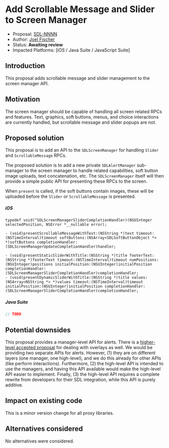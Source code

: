 # Add Scrollable Message and Slider to Screen Manager

* Proposal: [SDL-NNNN](NNNN-screen-manager-scrollable-message-and-slider.md)
* Author: [Joel Fischer](https://github.com/joeljfischer)
* Status: **Awaiting review**
* Impacted Platforms: [iOS / Java Suite / JavaScript Suite]

## Introduction
This proposal adds scrollable message and slider management to the screen manager API.

## Motivation
The screen manager should be capable of handling all screen related RPCs and features. Text, graphics, soft buttons, menus, and choice interactions are currently handled, but scrollable message and slider popups are not.

## Proposed solution
This proposal is to add an API to the `SDLScreenManager` for handling `Slider` and `ScrollableMessage` RPCs.

The proposed solution is to add a new private `SDLAlertManager` sub-manager to the screen manager to handle related capabilities, soft button image uploads, text concatenation, etc. The `SDLScreenManager` itself will then provide a simple public API for presenting these RPCs to the screen.

When `present` is called, if the soft buttons contain images, these will be uploaded before the `Slider` or `ScrollableMessage` is presented.

##### iOS
```objc
typedef void(^SDLScreenManagerSliderCompletionHandler)(NSUInteger selectedPosition, NSError *__nullable error);

- (void)presentScrollableMessageWithText:(NSString *)text timeout:(NSTimeInterval)timeout softButtons:(NSArray<SDLSoftButtonObject *> *)softButtons completionHandler:(SDLScreenManagerUpdateCompletionHandler)handler;

- (void)presentStaticSliderWithTitle:(NSString *)title footerText:(NSString *)footerText timeout:(NSTimeInterval)timeout numPositions:(NSUInteger)positions initialPosition:(NSUInteger)initialPosition completionHandler:(SDLScreenManagerSliderCompletionHandler)completionHandler;
- (void)presentDynamicSliderWithTitle:(NSString *)title values:(NSArray<NSString *> *)values timeout:(NSTimeInterval)timeout initialPosition:(NSUInteger)initialPosition completionHandler:(SDLScreenManagerSliderCompletionHandler)completionHandler;
```

##### Java Suite
```java
// TODO
```

## Potential downsides
This proposal provides a manager-level API for alerts. There is a [higher-level accepted proposal](https://github.com/smartdevicelink/sdl_evolution/blob/master/proposals/0201-high-level-interface-overlay-controllers.md) for dealing with overlays as well. We would be providing two separate APIs for alerts. However, (1) they are on different layers (one manager, one high-level), and we do this already for other APIs (like perform interactions). Furthermore, (2) the high-level API is intended to use the managers, and having this API available would make the high-level API easier to implement. Finally, (3) the high-level API requires a complete rewrite from developers for their SDL integration, while this API is purely additive.

## Impact on existing code
This is a minor version change for all proxy libraries.

## Alternatives considered
No alternatives were considered.
